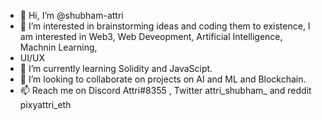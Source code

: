 - 👋 Hi, I’m @shubham-attri
- 👀 I’m interested in brainstorming ideas and coding them to existence, I am interested in Web3, Web Deveopment, Artificial Intelligence, Machnin Learning, 
-   UI/UX
- 🌱 I’m currently learning Solidity and JavaScipt.
- 💞️ I’m looking to collaborate on projects on AI and ML and Blockchain.    
- 📫 Reach me on Discord Attri#8355 , Twitter attri_shubham_ and reddit pixyattri_eth

<!---
shubham-attri/shubham-attri is a ✨ special ✨ repository because its `README.md` (this file) appears on your GitHub profile.
You can click the Preview link to take a look at your changes.
--->
